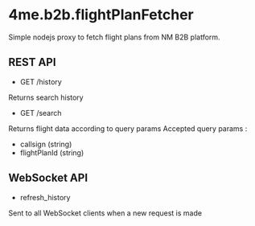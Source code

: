 # 4me.b2b.flightPlanFetcher

Simple nodejs proxy to fetch flight plans from NM B2B platform.

## REST API
* GET /history

Returns search history

* GET /search

Returns flight data according to query params
Accepted query params :
  * callsign (string)
  * flightPlanId (string)

## WebSocket API
* refresh_history

Sent to all WebSocket clients when a new request is made
